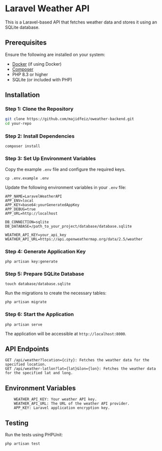 # Laravel Weather API

This is a Laravel-based API that fetches weather data and stores it using an SQLite database.

## Prerequisites

Ensure the following are installed on your system:

- [Docker](https://docs.docker.com/get-docker/) (if using Docker)
- [Composer](https://getcomposer.org/download/)
- PHP 8.3 or higher
- SQLite (or included with PHP)

## Installation

### Step 1: Clone the Repository

```bash
git clone https://github.com/majidfeiz/oweather-backend.git
cd your-repo
```

### Step 2: Install Dependencies
```
composer install
```
### Step 3: Set Up Environment Variables

Copy the example ``.env`` file and configure the required keys.

```
cp .env.example .env
```

Update the following environment variables in your ```.env``` file:


```
APP_NAME=LaravelWeatherAPI
APP_ENV=local
APP_KEY=base64:yourGeneratedAppKey
APP_DEBUG=true
APP_URL=http://localhost

DB_CONNECTION=sqlite
DB_DATABASE=/path_to_your_project/database/database.sqlite

WEATHER_API_KEY=your_api_key
WEATHER_API_URL=https://api.openweathermap.org/data/2.5/weather
```

### Step 4: Generate Application Key

```
php artisan key:generate
```

### Step 5: Prepare SQLite Database

```
touch database/database.sqlite
```

Run the migrations to create the necessary tables:

```
php artisan migrate
```

### Step 6: Start the Application

```
php artisan serve
```
The application will be accessible at ```http://localhost:8000```.

## API Endpoints
```
GET /api/weather?location={city}: Fetches the weather data for the specified location.
GET /api/weather-latlon?lat={lat}&lon={lon}: Fetches the weather data for the specified lat and long.

```
## Environment Variables
```
    WEATHER_API_KEY: Your weather API key.
    WEATHER_API_URL: The URL of the weather API provider.
    APP_KEY: Laravel application encryption key.
```

## Testing

Run the tests using PHPUnit:

```
php artisan test
```





















